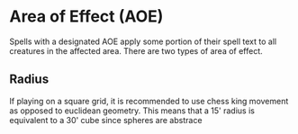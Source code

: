 # Area of Effect (AOE)
Spells with a designated AOE apply some portion of their spell text to all creatures in the affected area. There are two types of area of effect.
## Radius
If playing on a square grid, it is recommended to use chess king movement as opposed to euclidean geometry. This means that a 15' radius is equivalent to a 30' cube since spheres are abstrace